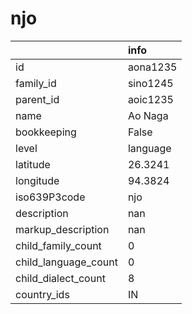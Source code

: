 # njo
|                      | info     |
|:---------------------|:---------|
| id                   | aona1235 |
| family_id            | sino1245 |
| parent_id            | aoic1235 |
| name                 | Ao Naga  |
| bookkeeping          | False    |
| level                | language |
| latitude             | 26.3241  |
| longitude            | 94.3824  |
| iso639P3code         | njo      |
| description          | nan      |
| markup_description   | nan      |
| child_family_count   | 0        |
| child_language_count | 0        |
| child_dialect_count  | 8        |
| country_ids          | IN       |